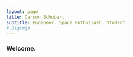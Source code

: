 ```yaml
---
layout: page
title: Carson Schubert
subtitle: Engineer. Space Enthusiast. Student.
# Bigimgs 
---
```


### Welcome. 

